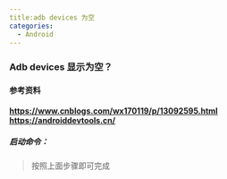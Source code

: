 ```yaml
---
title:adb devices 为空
categories:
  - Android
---
```


### Adb devices 显示为空？

#### 参考资料
**https://www.cnblogs.com/wx170119/p/13092595.html**  
**https://androiddevtools.cn/**

##### 启动命令：
> 按照上面步骤即可完成

